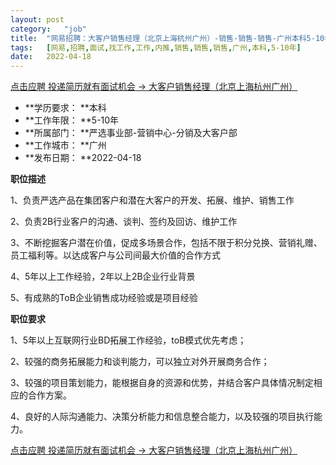```yaml
---
layout:	post
category:	"job"
title:	"网易招聘：大客户销售经理（北京上海杭州广州）-销售-销售-销售-广州本科5-10年"
tags:	[网易,招聘,面试,找工作,工作,内推,销售,销售,销售,广州,本科,5-10年]
date:	2022-04-18
---
```


[点击应聘 投递简历就有面试机会 ->  大客户销售经理（北京上海杭州广州）](http://mobile.bole.netease.com/bole/boleDetail?id=14145&employeeId=346f03c3cda5f04c&key=all)



- **学历要求： **本科
- **工作年限： **5-10年
- **所属部门： **严选事业部-营销中心-分销及大客户部
- **工作城市： **广州
- **发布日期： **2022-04-18



**职位描述**

1、负责严选产品在集团客户和潜在大客户的开发、拓展、维护、销售工作

2、负责2B行业客户的沟通、谈判、签约及回访、维护工作

3、不断挖掘客户潜在价值，促成多场景合作，包括不限于积分兑换、营销礼赠、员工福利等。以达成客户与公司间最大价值的合作方式

4、5年以上工作经验，2年以上2B企业行业背景

5、有成熟的ToB企业销售成功经验或是项目经验



**职位要求**

1、5年以上互联网行业BD拓展工作经验，toB模式优先考虑；

2、较强的商务拓展能力和谈判能力，可以独立对外开展商务合作；

3、较强的项目策划能力，能根据自身的资源和优势，并结合客户具体情况制定相应的合作方案。

4、良好的人际沟通能力、决策分析能力和信息整合能力，以及较强的项目执行能力。



[点击应聘 投递简历就有面试机会 ->  大客户销售经理（北京上海杭州广州）](http://mobile.bole.netease.com/bole/boleDetail?id=14145&employeeId=346f03c3cda5f04c&key=all)